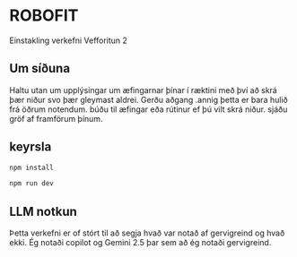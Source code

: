 # ROBOFIT
Einstakling verkefni Vefforitun 2 

## Um síðuna
Haltu utan um upplýsingar um æfingarnar þínar í ræktini með því að skrá þær niður svo þær gleymast aldrei. Gerðu aðgang .annig þetta er bara hulið frá öðrum notendum. búðu til æfingar eða rútinur ef þú vilt skrá niður. sjáðu gröf af framförum þínum. 

## keyrsla
```bash
npm install

npm run dev

```


## LLM notkun
Þetta verkefni er of stórt til að segja hvað var notað af gervigreind og hvað ekki. Ég notaði copilot og Gemini 2.5 þar sem að ég notaði gervigreind. 